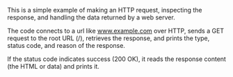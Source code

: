 This is a simple example of making an HTTP request, inspecting the response, and handling the data returned by a web server.

The code connects to a url like www.example.com over HTTP, sends a GET request to the root URL (/), retrieves the response, and prints the type, status code, and reason of the response.

If the status code indicates success (200 OK), it reads the response content (the HTML or data) and prints it.
